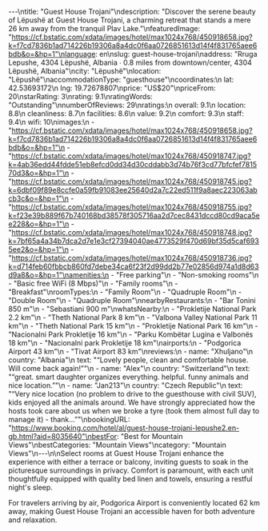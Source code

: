 ---\ntitle: "Guest House Trojani"\ndescription: "Discover the serene beauty of Lëpushë at Guest House Trojani, a charming retreat that stands a mere 26 km away from the tranquil Plav Lake."\nfeaturedImage: "https://cf.bstatic.com/xdata/images/hotel/max1024x768/450918658.jpg?k=f7cd7836b1ad714226b19306a8a4dc0f6aa0726851613d14f4f831765aee6bdb&o=&hp=1"\nlanguage: en\nslug: guest-house-trojani\naddress: "Rruga Lepushe, 4304 Lëpushë, Albania ∙ 0.8 miles from downtown/center, 4304 Lëpushë, Albania"\ncity: "Lëpushë"\nlocation: "Lëpushë"\naccommodationType: "guesthouse"\ncoordinates:\n  lat: 42.53693172\n  lng: 19.72678807\nprice: "US$20"\npriceFrom: 20\nstarRating: 3\nrating: 9.1\nratingWords: "Outstanding"\nnumberOfReviews: 29\nratings:\n  overall: 9.1\n  location: 8.8\n  cleanliness: 8.7\n  facilities: 8.6\n  value: 9.2\n  comfort: 9.3\n  staff: 9.4\n  wifi: 10\nimages:\n  - "https://cf.bstatic.com/xdata/images/hotel/max1024x768/450918658.jpg?k=f7cd7836b1ad714226b19306a8a4dc0f6aa0726851613d14f4f831765aee6bdb&o=&hp=1"\n  - "https://cf.bstatic.com/xdata/images/hotel/max1024x768/450918747.jpg?k=4ab36edd44fdde51eb8efcd0dd34d30cddabb3d74b76f3cd77bfcfef781570d3&o=&hp=1"\n  - "https://cf.bstatic.com/xdata/images/hotel/max1024x768/450918745.jpg?k=6dbf09f89e8ccfe0a59fb91083ee25640d2a7c22ed511f9a8aec223063abcb3c&o=&hp=1"\n  - "https://cf.bstatic.com/xdata/images/hotel/max1024x768/450918755.jpg?k=f23e39b889f67b740168bd38578f305716aa2d7cec8431dccd80cd9aca5ee228&o=&hp=1"\n  - "https://cf.bstatic.com/xdata/images/hotel/max1024x768/450918748.jpg?k=7bf65a4a34b7dca2d7e1e3cf27394040ae4773529f470d69bf35d5caf6935ee2&o=&hp=1"\n  - "https://cf.bstatic.com/xdata/images/hotel/max1024x768/450918736.jpg?k=d714feb60fbbcb860fd7debe34ca6f23f2d99dd2b77e02856d974a1d8d63d9a8&o=&hp=1"\namenities:\n  - "Free parking"\n  - "Non-smoking rooms"\n  - "Basic free WiFi (8 Mbps)"\n  - "Family rooms"\n  - "Breakfast"\nroomTypes:\n  - "Family Room"\n  - "Quadruple Room"\n  - "Double Room"\n  - "Quadruple Room"\nnearbyRestaurants:\n  - "Bar Tonini 850 m"\n  - "Sebastiani 900 m"\nwhatsNearby:\n  - "Prokletije National Park 2.2 km"\n  - "Theth National Park 8 km"\n  - "Valbona Valley National Park 11 km"\n  - "Theth National Park 15 km"\n  - "Prokletije National Park 16 km"\n  - "Nacionalni Park Prokletije 16 km"\n  - "Parku Kombëtar Lugina e Valbonës 18 km"\n  - "Nacionalni park Prokletije 18 km"\nairports:\n  - "Podgorica Airport 43 km"\n  - "Tivat Airport 83 km"\nreviews:\n  - name: "Xhuljano"\n    country: "Albania"\n    text: "“Lovely people, clean and comfortable house.
Will come back again!”"\n  - name: "Alex"\n    country: "Switzerland"\n    text: "“great. smart daughter organizes everything. helpful. funny animals and nice location.”"\n  - name: "Jan213"\n    country: "Czech Republic"\n    text: "“Very nice location (no problem to drive to the guesthouse with civil SUV), kids enjoyed all the animals around. We have strongly appreciated how the hosts took care about us when we broke a tyre (took them almost full day to manage it) - thank...”"\nbookingURL: "https://www.booking.com/hotel/al/guest-house-trojani-lepushe2.en-gb.html?aid=8035640"\nbestFor: "Best for Mountain Views"\nbestCategories: "Mountain Views"\ncategory: "Mountain Views"\n---\n\nSelect rooms at Guest House Trojani enhance the experience with either a terrace or balcony, inviting guests to soak in the picturesque surroundings in privacy. Comfort is paramount, with each unit thoughtfully equipped with quality bed linen and towels, ensuring a restful night's sleep.

For travelers arriving by air, Podgorica Airport is conveniently located 62 km away, making Guest House Trojani an accessible haven for both adventure and relaxation.